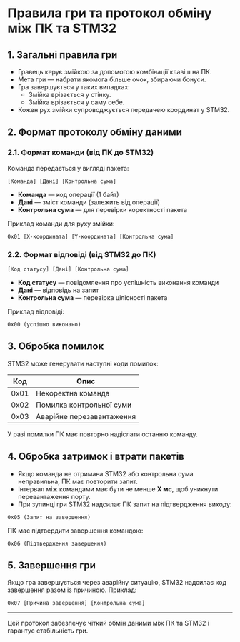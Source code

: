 # Правила гри та протокол обміну між ПК та STM32

## 1. Загальні правила гри

- Гравець керує змійкою за допомогою комбінації клавіш на ПК.
- Мета гри — набрати якомога більше очок, збираючи бонуси.
- Гра завершується у таких випадках:
  - Змійка врізається у стінку.
  - Змійка врізається у саму себе.
- Кожен рух змійки супроводжується передачею координат у STM32.

## 2. Формат протоколу обміну даними

### 2.1. Формат команди (від ПК до STM32)

Команда передається у вигляді пакета:

```
[Команда] [Дані] [Контрольна сума]
```

- **Команда** — код операції (1 байт)
- **Дані** — зміст команди (залежить від операції)
- **Контрольна сума** — для перевірки коректності пакета

Приклад команди для руху змійки:

```
0x01 [X-координата] [Y-координата] [Контрольна сума]
```

### 2.2. Формат відповіді (від STM32 до ПК)

```
[Код статусу] [Дані] [Контрольна сума]
```

- **Код статусу** — повідомлення про успішність виконання команди
- **Дані** — відповідь на запит
- **Контрольна сума** — перевірка цілісності пакета

Приклад відповіді:

```
0x00 (успішно виконано)
```

## 3. Обробка помилок

STM32 може генерувати наступні коди помилок:

| Код  | Опис                      |
| ---- | ------------------------- |
| 0x01 | Некоректна команда        |
| 0x02 | Помилка контрольної суми  |
| 0x03 | Аварійне перезавантаження |

У разі помилки ПК має повторно надіслати останню команду.

## 4. Обробка затримок і втрати пакетів

- Якщо команда не отримана STM32 або контрольна сума неправильна, ПК має повторити запит.
- Інтервал між командами має бути не менше **X мс**, щоб уникнути перевантаження порту.
- При зупинці гри STM32 надсилає ПК запит на підтвердження виходу:

```
0x05 (Запит на завершення)
```

ПК має підтвердити завершення командою:

```
0x06 (Підтвердження завершення)
```

## 5. Завершення гри

Якщо гра завершується через аварійну ситуацію, STM32 надсилає код завершення разом із причиною. Приклад:

```
0x07 [Причина завершення] [Контрольна сума]
```

---

Цей протокол забезпечує чіткий обмін даними між ПК та STM32 і гарантує стабільність гри.

